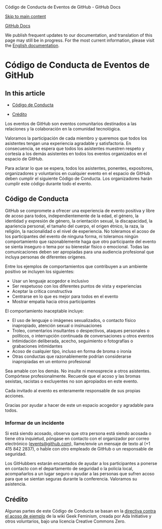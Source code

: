Código de Conducta de Eventos de GitHub - GitHub Docs

[Skip to main content](#main-content)

[](/es)[GitHub Docs](/es)

We publish frequent updates to our documentation, and translation of this page may still be in progress. For the most current information, please visit the [English documentation](/en).

Código de Conducta de Eventos de GitHub
==========

In this article
----------

* [Código de Conducta](#code-of-conduct)

* [Crédito](#credit)

Los eventos de GitHub son eventos comunitarios destinados a las relaciones y la colaboración en la comunidad tecnológica.

Valoramos la participación de cada miembro y queremos que todos los asistentes tengan una experiencia agradable y satisfactoria. En consecuencia, se espera que todos los asistentes muestren respeto y cortesía a los demás asistentes en todos los eventos organizados en el espacio de GitHub.

Para aclarar lo que se espera, todos los asistentes, ponentes, expositores, organizadores y voluntarios en cualquier evento en el espacio de GitHub deben cumplir el siguiente Código de Conducta. Los organizadores harán cumplir este código durante todo el evento.

[](#code-of-conduct)Código de Conducta
----------

GitHub se compromete a ofrecer una experiencia de evento positiva y libre de acoso para todos, independientemente de la edad, el género, la identidad y expresión de género, la orientación sexual, la discapacidad, la apariencia personal, el tamaño del cuerpo, el origen étnico, la raza, la religión, la nacionalidad o el nivel de experiencia. No toleramos el acoso de los participantes del evento de ninguna forma, ni toleramos ningún comportamiento que razonablemente haga que otro participante del evento se sienta inseguro o tema por su bienestar físico o emocional. Todas las comunicaciones deben ser apropiadas para una audiencia profesional que incluya personas de diferentes orígenes.

Entre los ejemplos de comportamientos que contribuyen a un ambiente positivo se incluyen los siguientes:

* Usar un lenguaje acogedor e inclusivo
* Ser respetuoso con los diferentes puntos de vista y experiencias
* Aceptar la crítica constructiva
* Centrarse en lo que es mejor para todos en el evento
* Mostrar empatía hacia otros participantes

El comportamiento inaceptable incluye:

* El uso de lenguaje o imágenes sexualizados, o contacto físico inapropiado, atención sexual o insinuaciones
* Troleo, comentarios insultantes o despectivos, ataques personales o políticos, o interrupción continuada de conversaciones u otros eventos
* Intimidación deliberada, acecho, seguimiento o fotografías o grabaciones intimidantes
* Acoso de cualquier tipo, incluso en forma de broma o ironía
* Otras conductas que razonablemente podrían considerarse inapropiadas en un entorno profesional

Sea amable con los demás. No insulte ni menosprecie a otros asistentes. Compórtese profesionalmente. Recuerde que el acoso y las bromas sexistas, racistas o excluyentes no son apropiados en este evento.

Cada invitado al evento es enteramente responsable de sus propias acciones.

Gracias por ayudar a hacer de este un espacio acogedor y agradable para todos.

### [](#reporting-an-incident)Informar de un incidente ###

Si está siendo acosado, observa que otra persona está siendo acosada o tiene otra inquietud, póngase en contacto con el organizador por correo electrónico ([events@github.com](mailto:events@github.com)), llame/envíe un mensaje de texto al (+1 415 842 2837), o hable con otro empleado de GitHub o un responsable de seguridad.

Los GitHubbers estarán encantados de ayudar a los participantes a ponerse en contacto con el departamento de seguridad o la policía local, acompañarlos a un lugar seguro o ayudar a las personas que sufren acoso para que se sientan seguras durante la conferencia. Valoramos su asistencia.

[](#credit)Crédito
----------

Algunas partes de este Código de Conducta se basan en la [directiva contra el acoso de ejemplo](https://geekfeminism.wikia.org/wiki/Conference_anti-harassment/Policy) de la wiki Geek Feminism, creada por Ada Initiative y otros voluntarios, bajo una licencia Creative Commons Zero.
